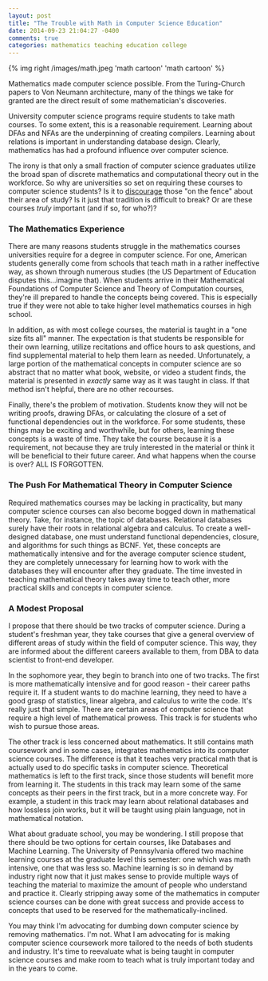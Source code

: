 ```yaml
---
layout: post
title: "The Trouble with Math in Computer Science Education"
date: 2014-09-23 21:04:27 -0400
comments: true
categories: mathematics teaching education college
---
```


{% img right /images/math.jpeg 'math cartoon' 'math cartoon' %}


Mathematics made computer science possible. From the Turing-Church papers to Von Neumann architecture, many of the things we take for granted are the direct result of some mathematician's discoveries.

University computer science programs require students to take math courses. To some extent, this is a reasonable requirement. Learning about DFAs and NFAs are the underpinning of creating compilers. Learning about relations is important in understanding database design. Clearly, mathematics has had a profound influence over computer science.

The irony is that only a small fraction of computer science graduates utilize the broad span of discrete mathematics and computational theory out in the workforce. So why are universities so set on requiring these courses to computer science students? Is it to [discourage](http://www.cnn.com/2011/US/05/17/education.stem.graduation/) those "on the fence" about their area of study? Is it just that tradition is difficult to break? Or are these courses _truly_ important (and if so, for who?)?

### The Mathematics Experience ###

There are many reasons students struggle in the mathematics courses universities require for a degree in computer science. For one, American students generally come from schools that teach math in a rather ineffective way, as shown through numerous studies (the US Department of Education disputes this…imagine that). When students arrive in their Mathematical Foundations of Computer Science and Theory of Computation courses, they're ill prepared to handle the concepts being covered. This is especially true if they were not able to take higher level mathematics courses in high school.

In addition, as with most college courses, the material is taught in a "one size fits all" manner. The expectation is that students be responsible for their own learning, utilize recitations and office hours to ask questions, and find supplemental material to help them learn as needed. Unfortunately, a large portion of the mathematical concepts in computer science are so abstract that no matter what book, website, or video a student finds, the material is presented in _exactly_ same way as it was taught in class. If that method isn't helpful, there are no other recourses.

Finally, there's the problem of motivation. Students know they will not be writing proofs, drawing DFAs, or calculating the closure of a set of functional dependencies out in the workforce. For some students, these things may be exciting and worthwhile, but for others, learning these concepts is a waste of time. They take the course because it is a requirement, not because they are truly interested in the material or think it will be beneficial to their future career. And what happens when the course is over? ALL IS FORGOTTEN.

### The Push For Mathematical Theory in Computer Science  ###
Required mathematics courses may be lacking in practicality, but many computer science courses can also become bogged down in mathematical theory. Take, for instance, the topic of databases. Relational databases surely have their roots in relational algebra and calculus. To create a well-designed database, one must understand functional dependencies, closure, and algorithms for such things as BCNF. Yet, these concepts are mathematically intensive and for the average computer science student, they are completely unnecessary for learning how to work with the databases they will encounter after they graduate. The time invested in teaching mathematical theory takes away time to teach other, more practical skills and concepts in computer science.

### A Modest Proposal ###
I propose that there should be two tracks of computer science. During a student's freshman year, they take courses that give a general overview of different areas of study within the field of computer science. This way, they are informed about the different careers available to them, from DBA to data scientist to front-end developer. 

In the sophomore year, they begin to branch into one of two tracks. The first is more mathematically intensive and for good reason - their career paths require it. If a student wants to do machine learning, they need to have a good grasp of statistics, linear algebra, and calculus to write the code. It's really just that simple. There are certain areas of computer science that require a high level of mathematical prowess. This track is for students who wish to pursue those areas.

The other track is less concerned about mathematics. It still contains math coursework and in some cases, integrates mathematics into its computer science courses. The difference is that it teaches very practical math that is actually used to do specific tasks in computer science. Theoretical mathematics is left to the first track, since those students will benefit more from learning it. The students in this track may learn some of the same concepts as their peers in the first track, but in a more concrete way. For example, a student in this track may learn about relational databases and how lossless join works, but it will be taught using plain language, not in mathematical notation.

What about graduate school, you may be wondering. I still propose that there should be two options for certain courses, like Databases and Machine Learning. The University of Pennsylvania offered two machine learning courses at the graduate level this semester: one which was math intensive, one that was less so. Machine learning is so in demand by industry right now that it just makes sense to provide multiple ways of teaching the material to maximize the amount of people who understand and practice it. Clearly stripping away some of the mathematics in computer science courses can be done with great success and provide access to concepts that used to be reserved for the mathematically-inclined.

You may think I'm advocating for dumbing down computer science by removing mathematics. I'm not. What I am advocating for is making computer science coursework more tailored to the needs of both students and industry. It's time to reevaluate what is being taught in computer science courses and make room to teach what is truly important today and in the years to come.